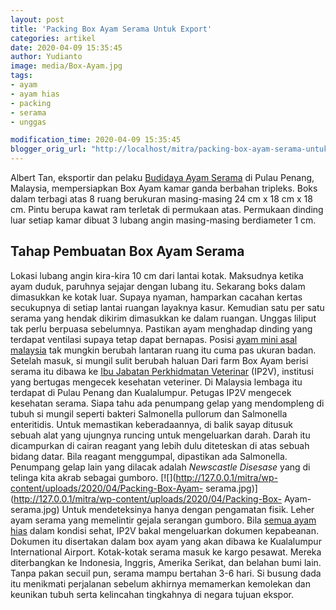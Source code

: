 ```yaml
---
layout: post
title: 'Packing Box Ayam Serama Untuk Export'
categories: artikel
date: 2020-04-09 15:35:45
author: Yudianto
image: media/Box-Ayam.jpg
tags:
- ayam
- ayam hias
- packing
- serama
- unggas

modification_time: 2020-04-09 15:35:45
blogger_orig_url: "http://localhost/mitra/packing-box-ayam-serama-untuk-export.html"
---
```


Albert Tan, eksportir dan pelaku [Budidaya Ayam
Serama](http://127.0.0.1/mitra/prospek-bisnis-menjanjikan-budidaya.html) di
Pulau Penang, Malaysia, mempersiapkan Box Ayam kamar ganda berbahan tripleks.
Boks dalam terbagi atas 8 ruang berukuran masing-masing 24 cm x 18 cm x 18 cm.
Pintu berupa kawat ram terletak di permukaan atas. Permukaan dinding luar
setiap kamar dibuat 3 lubang angin masing-masing berdiameter 1 cm.

## Tahap Pembuatan Box Ayam Serama

Lokasi lubang angin kira-kira 10 cm dari lantai kotak. Maksudnya ketika ayam
duduk, paruhnya sejajar dengan lubang itu. Sekarang boks dalam dimasukkan ke
kotak luar. Supaya nyaman, hamparkan cacahan kertas secukupnya di setiap
lantai ruangan layaknya kasur. Kemudian satu per satu serama yang hendak
dikirim dimasukkan ke dalam ruangan. Unggas liliput tak perlu berpuasa
sebelumnya. Pastikan ayam menghadap dinding yang terdapat ventilasi supaya
tetap dapat bernapas. Posisi [ayam mini asal
malaysia](http://127.0.0.1/mitra/sejarah-penamaan-ayam-hias-serama-asal.html)
tak mungkin berubah lantaran ruang itu cuma pas ukuran badan. Setelah masuk,
si mungil sulit berubah haluan Dari farm Box Ayam berisi serama itu dibawa ke
[Ibu Jabatan Perkhidmatan Veterinar](https://www.dvs.gov.my/) (IP2V),
institusi yang bertugas mengecek kesehatan veteriner. Di Malaysia lembaga itu
terdapat di Pulau Penang dan Kualalumpur. Petugas IP2V mengecek kesehatan
serama. Siapa tahu ada penumpang gelap yang mendompleng di tubuh si mungil
seperti bakteri Salmonella pullorum dan Salmonella enteritidis. Untuk
memastikan keberadaannya, di balik sayap ditusuk sebuah alat yang ujungnya
runcing untuk mengeluarkan darah. Darah itu dicampurkan di cairan reagant yang
lebih dulu diteteskan di atas sebuah bidang datar. Bila reagant menggumpal,
dipastikan ada Salmonella. Penumpang gelap lain yang dilacak adalah
_Newscastle Disesase_ yang di telinga kita akrab sebagai gumboro.
[![](http://127.0.0.1/mitra/wp-content/uploads/2020/04/Packing-Box-Ayam-
serama.jpg)](http://127.0.0.1/mitra/wp-content/uploads/2020/04/Packing-Box-
Ayam-serama.jpg) Untuk mendeteksinya hanya dengan pengamatan fisik. Leher ayam
serama yang memelintir gejala serangan gumboro. Bila [semua ayam
hias](http://127.0.0.1/mitra/topik/ayam-hias) dalam kondisi sehat, IP2V bakal
mengeluarkan dokumen kepabeanan. Dokumen itu disertakan dalam box ayam yang
akan dibawa ke Kualalumpur International Airport. Kotak-kotak serama masuk ke
kargo pesawat. Mereka diterbangkan ke Indonesia, Inggris, Amerika Serikat, dan
belahan bumi lain. Tanpa pakan secuil pun, serama mampu bertahan 3-6 hari. Si
busung dada itu menikmati perjalanan sebelum akhirnya memamerkan kemolekan dan
keunikan tubuh serta kelincahan tingkahnya di negara tujuan ekspor.  


